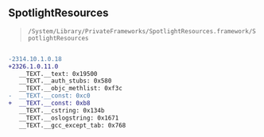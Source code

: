 ## SpotlightResources

> `/System/Library/PrivateFrameworks/SpotlightResources.framework/SpotlightResources`

```diff

-2314.10.1.0.18
+2326.1.0.11.0
   __TEXT.__text: 0x19500
   __TEXT.__auth_stubs: 0x580
   __TEXT.__objc_methlist: 0xf3c
-  __TEXT.__const: 0xc0
+  __TEXT.__const: 0xb8
   __TEXT.__cstring: 0x134b
   __TEXT.__oslogstring: 0x1671
   __TEXT.__gcc_except_tab: 0x768

```
